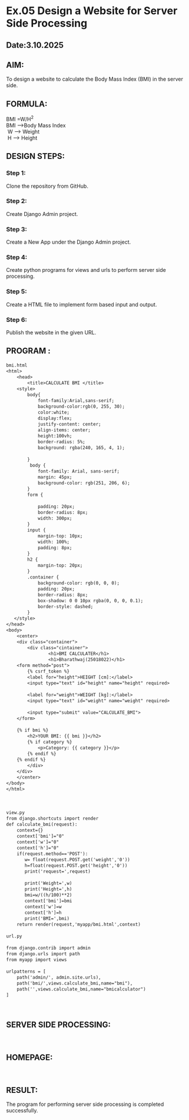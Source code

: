 # Ex.05 Design a Website for Server Side Processing
## Date:3.10.2025

## AIM:
 To design a website to calculate the Body Mass Index (BMI) in the server side. 


## FORMULA:
BMI =W/H<sup>2</sup>
<br> BMI -->Body Mass Index
<br> W --> Weight
<br> H --> Height

## DESIGN STEPS:

### Step 1:
Clone the repository from GitHub.

### Step 2:
Create Django Admin project.

### Step 3:
Create a New App under the Django Admin project.

### Step 4:
Create python programs for views and urls to perform server side processing.

### Step 5:
Create a HTML file to implement form based input and output.

### Step 6:
Publish the website in the given URL.

## PROGRAM :
```
bmi.html
<html>
    <head>
        <title>CALCULATE BMI </title>
    <style>
        body{
            font-family:Arial,sans-serif;
            background-color:rgb(0, 255, 30);
            color:white;
            display:flex;
            justify-content: center;
            align-items: center;
            height:100vh;
            border-radius: 5%;
            background: rgba(240, 165, 4, 1);

        }
         body {
            font-family: Arial, sans-serif;
            margin: 45px;
            background-color: rgb(251, 206, 6);
        }
        form {

            padding: 20px;
            border-radius: 8px;
            width: 300px;
        }
        input {
            margin-top: 10px;
            width: 100%;
            padding: 8px;
        }
        h2 {
            margin-top: 20px;
        }
        .container {
            background-color: rgb(0, 0, 0);
            padding: 20px;
            border-radius: 8px;
            box-shadow: 0 0 10px rgba(0, 0, 0, 0.1);
            border-style: dashed;
        }
   </style>
</head>
<body>
    <center>
    <div class="container">
        <div class="cintainer">
                <h1>BMI CALCULATER</h1>
                <h1>Bharathwaj(25018022)</h1>
    <form method="post">
        {% csrf_token %}
        <label for="height">HEIGHT [cm]:</label>
        <input type="text" id="height" name="height" required>

        <label for="weight">WEIGHT [kg]:</label>
        <input type="text" id="weight" name="weight" required>

        <input type="submit" value="CALCULATE_BMI">
    </form>

    {% if bmi %}
        <h2>YOUR BMI: {{ bmi }}</h2>
        {% if category %}
            <p>Category: {{ category }}</p>
        {% endif %}
    {% endif %}
        </div>
    </div>
    </center>
</body>
</html>



view.py
from django.shortcuts import render
def calculate_bmi(request):
    context={}
    context['bmi']="0"
    context['w']="0"
    context['h']="0"
    if(request.method=='POST'):
       w= float(request.POST.get('weight','0'))
       h=float(request.POST.get('height','0'))
       print('request=',request)
       
       print('Weight=',w)
       print('Height=',h)
       bmi=w/((h/100)**2)
       context['bmi']=bmi
       context['w']=w
       context['h']=h
       print('BMI=',bmi)
    return render(request,'myapp/bmi.html',context)

url.py

from django.contrib import admin
from django.urls import path
from myapp import views 

urlpatterns = [
    path('admin/', admin.site.urls),
    path('bmi/',views.calculate_bmi,name="bmi"),
    path('',views.calculate_bmi,name="bmicalculator")
]



```

## SERVER SIDE PROCESSING:
<img scr="![alt text](image-1.png)">

## HOMEPAGE:
<img scr="![alt text](image.png)">

## RESULT:
The program for performing server side processing is completed successfully.
